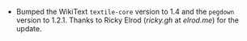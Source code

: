 * Bumped the WikiText `textile-core` version to 1.4 and the `pegdown`
  version to 1.2.1. Thanks to Ricky Elrod (*ricky.gh* at *elrod.me*) for
  the update.

